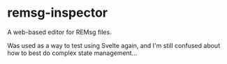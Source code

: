 # remsg-inspector

A web-based editor for REMsg files.

Was used as a way to test using Svelte again, and I'm still confused about how to best do complex state management...
